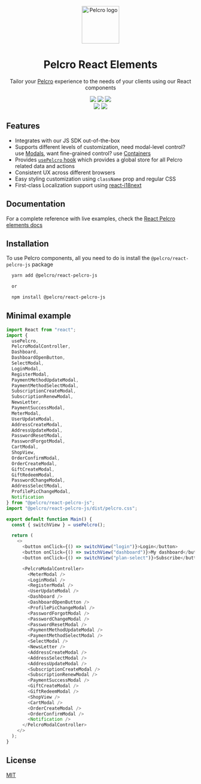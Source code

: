 

<p align="center">
  <img src="https://docs-react-elements.pelcro.com/img/logo.png" width="100px" alt="Pelcro logo"/>
</p>

<h1 align="center" style="border-bottom: none;">Pelcro React Elements</h1>

<p align="center">
  Tailor your <a href="https://www.pelcro.com/">Pelcro</a> experience to the needs of your clients using our React components
</p>

<p align="center">
    <img src="https://github.com/pelcro-inc/react-pelcro-js/actions/workflows/release.yml/badge.svg">
    <img src="https://github.com/pelcro-inc/react-pelcro-js/actions/workflows/tests.yml/badge.svg">
    <img src="https://img.shields.io/badge/%20%20%F0%9F%93%A6%F0%9F%9A%80-semantic--release-e10079.svg">
    </br>
    <img src="https://img.shields.io/npm/v/@pelcro/react-pelcro-js/latest">
    <img src="https://img.shields.io/npm/v/@pelcro/react-pelcro-js/beta">
</p>


## Features

- Integrates with our JS SDK out-of-the-box 
- Supports different levels of customization, need modal-level control? use [Modals](https://docs-react-elements.pelcro.com/Modals/introduction), want fine-grained control? use [Containers](https://docs-react-elements.pelcro.com/Containers/introduction)
- Provides [`usePelcro` hook](https://docs-react-elements.pelcro.com/usePelcro) which provides a global store for all Pelcro related data and actions
- Consistent UX across different browsers
- Easy styling customization using `className` prop and regular CSS
- First-class Localization support using [react-i18next](https://react.i18next.com/)
## Documentation

For a complete reference with live examples, check the
[React Pelcro elements docs](https://docs-react-elements.pelcro.com/)

  
## Installation 

To use Pelcro components, all you need to do is install the `@pelcro/react-pelcro-js` package

```bash 
  yarn add @pelcro/react-pelcro-js

  or

  npm install @pelcro/react-pelcro-js
```
    
## Minimal example

```javascript
import React from "react";
import {
  usePelcro,
  PelcroModalController,
  Dashboard,
  DashboardOpenButton,
  SelectModal,
  LoginModal,
  RegisterModal,
  PaymentMethodUpdateModal,
  PaymentMethodSelectModal,
  SubscriptionCreateModal,
  SubscriptionRenewModal,
  NewsLetter,
  PaymentSuccessModal,
  MeterModal,
  UserUpdateModal,
  AddressCreateModal,
  AddressUpdateModal,
  PasswordResetModal,
  PasswordForgotModal,
  CartModal,
  ShopView,
  OrderConfirmModal,
  OrderCreateModal,
  GiftCreateModal,
  GiftRedeemModal,
  PasswordChangeModal,
  AddressSelectModal,
  ProfilePicChangeModal,
  Notification
} from "@pelcro/react-pelcro-js";
import "@pelcro/react-pelcro-js/dist/pelcro.css";

export default function Main() {
  const { switchView } = usePelcro();

  return (
    <>
      <button onClick={() => switchView("login")}>Login</button>
      <button onClick={() => switchView("dashboard")}>My dashboard</button>
      <button onClick={() => switchView("plan-select")}>Subscribe</button>

      <PelcroModalController>
        <MeterModal />
        <LoginModal />
        <RegisterModal />
        <UserUpdateModal />
        <Dashboard />
        <DashboardOpenButton />
        <ProfilePicChangeModal />
        <PasswordForgotModal />
        <PasswordChangeModal />
        <PasswordResetModal />
        <PaymentMethodUpdateModal />
        <PaymentMethodSelectModal />
        <SelectModal />
        <NewsLetter />
        <AddressCreateModal />
        <AddressSelectModal />
        <AddressUpdateModal />
        <SubscriptionCreateModal />
        <SubscriptionRenewModal />
        <PaymentSuccessModal />
        <GiftCreateModal />
        <GiftRedeemModal />
        <ShopView />
        <CartModal />
        <OrderCreateModal />
        <OrderConfirmModal />
        <Notification />
      </PelcroModalController>
    </>
  );
}

```

  
## License

[MIT](https://choosealicense.com/licenses/mit/)

  
